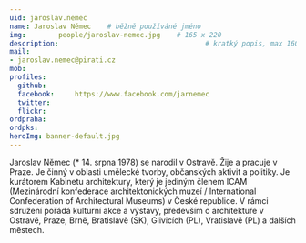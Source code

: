 ```yaml
---
uid: jaroslav.nemec
name: Jaroslav Němec  	# běžně používáné jméno
img: 		people/jaroslav-nemec.jpg    # 165 x 220
description:            	        			# kratký popis, max 160 znaků
mail:
- jaroslav.nemec@pirati.cz
mob:			  
profiles:
  github:     
  facebook: 	https://www.facebook.com/jarnemec
  twitter: 		
  flickr:
ordpraha: 
ordpks: 
heroImg: banner-default.jpg  
---
```


Jaroslav Němec (* 14. srpna 1978) se narodil v Ostravě. Žije a pracuje v Praze. Je činný v oblasti umělecké tvorby, občanských aktivit a politiky. Je kurátorem Kabinetu architektury, který je jediným členem ICAM (Mezinárodní konfederace architektonických muzeí / International Confederation of Architectural Museums) v České republice. V rámci sdružení pořádá kulturní akce a výstavy, především o architektuře v Ostravě, Praze, Brně, Bratislavě (SK), Glivicích (PL), Vratislavě (PL) a dalších městech.
